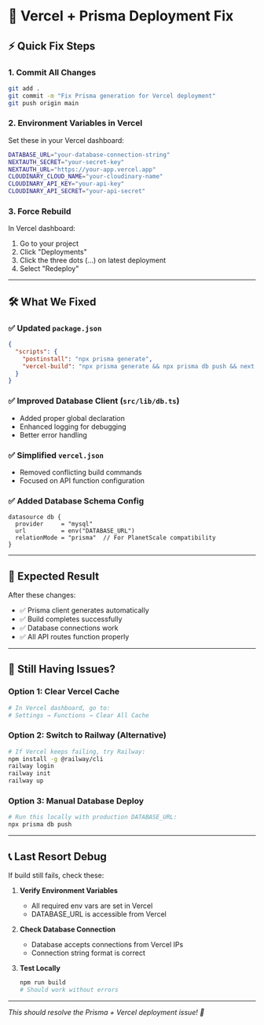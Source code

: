 # 🔧 Vercel + Prisma Deployment Fix

## ⚡ Quick Fix Steps

### 1. **Commit All Changes**
```bash
git add .
git commit -m "Fix Prisma generation for Vercel deployment"
git push origin main
```

### 2. **Environment Variables in Vercel**
Set these in your Vercel dashboard:

```bash
DATABASE_URL="your-database-connection-string"
NEXTAUTH_SECRET="your-secret-key"
NEXTAUTH_URL="https://your-app.vercel.app"
CLOUDINARY_CLOUD_NAME="your-cloudinary-name"
CLOUDINARY_API_KEY="your-api-key" 
CLOUDINARY_API_SECRET="your-api-secret"
```

### 3. **Force Rebuild**
In Vercel dashboard:
1. Go to your project
2. Click "Deployments"
3. Click the three dots (...) on latest deployment
4. Select "Redeploy"

---

## 🛠️ What We Fixed

### ✅ **Updated `package.json`**
```json
{
  "scripts": {
    "postinstall": "npx prisma generate",
    "vercel-build": "npx prisma generate && npx prisma db push && next build"
  }
}
```

### ✅ **Improved Database Client (`src/lib/db.ts`)**
- Added proper global declaration
- Enhanced logging for debugging
- Better error handling

### ✅ **Simplified `vercel.json`**
- Removed conflicting build commands
- Focused on API function configuration

### ✅ **Added Database Schema Config**
```prisma
datasource db {
  provider     = "mysql"
  url          = env("DATABASE_URL")
  relationMode = "prisma"  // For PlanetScale compatibility
}
```

---

## 🎯 **Expected Result**

After these changes:
- ✅ Prisma client generates automatically
- ✅ Build completes successfully
- ✅ Database connections work
- ✅ All API routes function properly

---

## 🚨 **Still Having Issues?**

### **Option 1: Clear Vercel Cache**
```bash
# In Vercel dashboard, go to:
# Settings → Functions → Clear All Cache
```

### **Option 2: Switch to Railway (Alternative)**
```bash
# If Vercel keeps failing, try Railway:
npm install -g @railway/cli
railway login
railway init
railway up
```

### **Option 3: Manual Database Deploy**
```bash
# Run this locally with production DATABASE_URL:
npx prisma db push
```

---

## 📞 **Last Resort Debug**

If build still fails, check these:

1. **Verify Environment Variables**
   - All required env vars are set in Vercel
   - DATABASE_URL is accessible from Vercel

2. **Check Database Connection**
   - Database accepts connections from Vercel IPs
   - Connection string format is correct

3. **Test Locally**
   ```bash
   npm run build
   # Should work without errors
   ```

---

*This should resolve the Prisma + Vercel deployment issue! 🎉*
